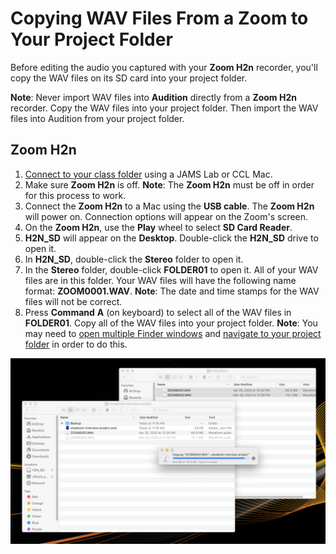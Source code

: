 # Copying WAV Files From a Zoom to Your Project Folder

Before editing the audio you captured with your **Zoom H2n** recorder, you'll copy the WAV files on its SD card into your project folder.

**Note**: Never import WAV files into **Audition** directly from a **Zoom H2n** recorder. Copy the WAV files into your project folder. Then import the WAV files into Audition from your project folder.

## Zoom H2n

1. [Connect to your class folder](connecting-to-your-class-folder.md) using a JAMS Lab or CCL Mac.
2. Make sure **Zoom H2n** is off. **Note**: The **Zoom H2n** must be off in order for this process to work.
3. Connect the **Zoom H2n** to a Mac using the **USB cable**. The **Zoom H2n** will power on. Connection options will appear on the Zoom's screen.
4. On the **Zoom H2n**, use the **Play** wheel to select **SD Card Reader**.
5. **H2N\_SD** will appear on the **Desktop**. Double-click the **H2N\_SD** drive to open it.
6. In **H2N\_SD**, double-click the **Stereo** folder to open it.
7. In the **Stereo** folder, double-click **FOLDER01** to open it. All of your WAV files are in this folder. Your WAV files will have the following name format: **ZOOM0001.WAV**. **Note**: The date and time stamps for the WAV files will not be correct.
8. Press **Command** **A** (on keyboard) to select all of the WAV files in **FOLDER01**. Copy all of the WAV files into your project folder. **Note**: You may need to [open multiple Finder windows](https://jjloomis.gitbooks.io/file-and-folder-management/content/opening-multiple-finder-windows.html) and [navigate to your project folder](https://jjloomis.gitbooks.io/file-and-folder-management/content/navigating-folder-tree.html) in order to do this.

![Copying WAV files from a Zoom H2n into your project folder.](../.gitbook/assets/copying-wav-files-to-project-folder.png)
